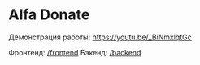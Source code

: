# Alfa Donate
Демонстрация работы: https://youtu.be/_BiNmxlqtGc

Фронтенд: [/frontend](/frontend)
Бэкенд: [/backend](/backen)
